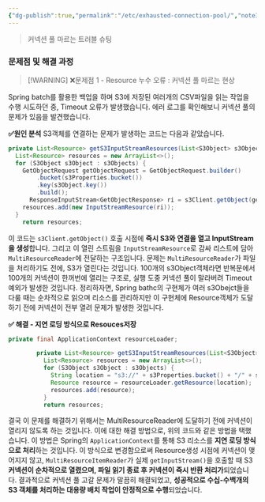 ```yaml
---
{"dg-publish":true,"permalink":"/etc/exhausted-connection-pool/","noteIcon":"","created":"2025-05-12T01:51:02.263+09:00","updated":"2025-05-13T10:51:04.239+09:00"}
---
```


> 커넥션 풀 마르는 트러블 슈팅

### 문제점 및 해결 과정

> [!WARNING] ❌문제점 1 - Resource 누수 오류 : 커넥션 풀 마르는 현상

Spring batch를 활용한 백업을 하며 S3에 저장된 여러개의 CSV파일을 읽는 작업을 수행 시도하던 중, 
Timeout 오류가 발생했습니다. 에러 로그를 확인해보니 커넥션 풀의 문제가 있음을 발견했습니다.

**✅원인 분석** 
S3객체를 연결하는 문제가 발생하는 코드는 다음과 같았습니다.
```java
private List<Resource> getS3InputStreamResources(List<S3Object> s3Objects) {  
  List<Resource> resources = new ArrayList<>();  
  for (S3Object s3Object : s3Objects) {  
    GetObjectRequest getObjectRequest = GetObjectRequest.builder()  
        .bucket(s3Properties.bucket())  
        .key(s3Object.key())  
        .build();  
	  ResponseInputStream<GetObjectResponse> ri = s3Client.getObject(getObjectRequest); 
    resources.add(new InputStreamResource(ri));  
  }
	return resources;
```
이 코드는 `s3Client.getObject()` 호출 시점에 **즉시 S3와 연결을 열고 InputStream을 생성**합니다. 그리고 이 열린 스트림을 `InputStreamResource`로 감싸 리스트에 담아 `MultiResourceReader`에 전달하는 구조입니다.
문제는 `MultiResourceReader`가 파일을 처리하기도 전에, S3가 열린다는 것입니다. 100개의 s3Object객체라면 반복문에서 100개의 커넥션이 한꺼번에 열리는 구조로,  실행 도중 커넥션 풀이 말라버려 Timeout예외가 발생한 것입니다.
정리하자면, Spring bathc의 구현체가 여러 s3Obejct들을 다룰 때는 순차적으로 읽으며 리소스를 관리하지만 이 구현체에 Resource객체가 도달하기 전에 커넥션이 전부 열려 문제가 발생한 것입니다.
 

**✅ 해결 - 지연 로딩 방식으로 Resouces저장** 
```java
private final ApplicationContext resourceLoader;

		private List<Resource> getS3InputStreamResources(List<S3Object> s3Objects) {  
		  List<Resource> resources = new ArrayList<>();  
		  for (S3Object s3Object : s3Objects) {  
		    String location = "s3://" + s3Properties.bucket() + "/" + s3Object.key();  
		    Resource resource = resourceLoader.getResource(location);
		    resources.add(resource);  
		  }  
		  return resources;  
```
결국 이 문제를 해결하기 위해서는 MultiResourceReader에 도달하기 전에 커넥션이 열리지 않도록 하는 것입니다. 이에 대한 해결 방법으로, 위의 코드와 같은 방법을 택했습니다.
이 방법은 Spring의 `ApplicationContext`를 통해 S3 리소스를 **지연 로딩 방식으로 처리**하는 것입니다.
이 방식으로 변경함으로써 Resource생성 시점에 커넥션이 맺어지지 않고,  `MultiResourceItemReader`가 실제 `getInputStream()`을 호출할 때 S3 **커넥션이 순차적으로 열렸으며, 파일 읽기 종료 후 커넥션이 즉시 반환 처리가**되었습니다.
결과적으로 커넥션 풀 고갈 문제가 말끔히 해결되었고, **성공적으로 수십-수백개의 S3 객체를 처리하는 대용량 배치 작업이 안정적으로 수행**되었습니다.
